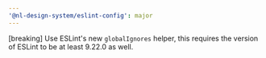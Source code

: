 ```yaml
---
'@nl-design-system/eslint-config': major
---
```


[breaking] Use ESLint's new `globalIgnores` helper, this requires the version of ESLint to be at least 9.22.0 as well.
